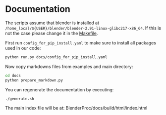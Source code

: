 # Documentation


The scripts assume that blender is installed at `/home_local/${USER}/blender/blender-2.91-linux-glibc217-x86_64`.
If this is not the case please change it in the [Makefile](Makefile).

First run `config_for_pip_install.yaml` to make sure to install all packages used in our code:

```bash
python run.py docs/config_for_pip_install.yaml
```

Now copy markdowns files from examples and main directory:

```bash
cd docs
python prepare_markdown.py
```

You can regenerate the documentation by executing:

```bash
./generate.sh
```

The main index file will be at: BlenderProc/docs/build/html/index.html
